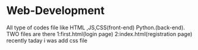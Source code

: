 # Web-Development
All type of codes file like HTML ,JS,CSS(front-end) Python.(back-end).
TWO files are there
1:first.html(login page)
2:index.html(registration page)
recently taday i was add css file
